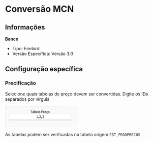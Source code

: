 # Conversão MCN  
## Informações  
**Banco**  
- Tipo: Firebird  
- Versão Especifica: Versão 3.0  

## Configuração específica  

### Precificação  
Selecione quais tabelas de preço devem ser convertidas. Digite os IDs separados por virgula   

![MCNPreco.png](./Imagens/MCNPreco.png)  

As tabelas podem ser verificadas na tabela origem `EST_PRODPRECOS`  
  
